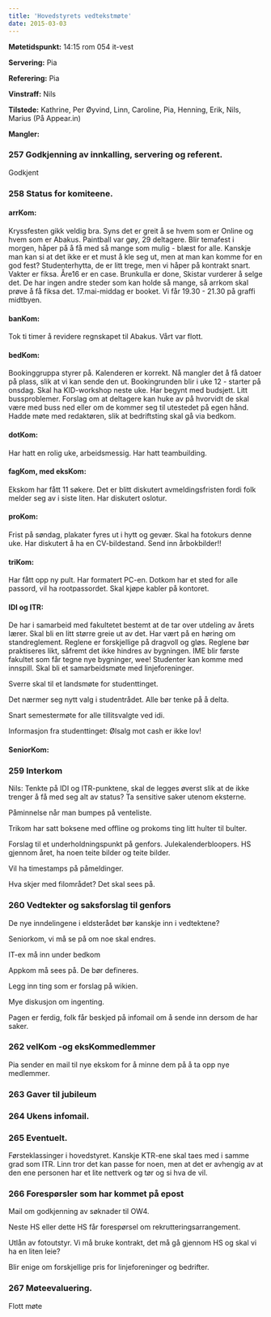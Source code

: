 ```yaml
---
title: 'Hovedstyrets vedtekstmøte'
date: 2015-03-03
---
```


**Møtetidspunkt:** 14:15 rom 054 it-vest

**Servering:** Pia

**Referering:** Pia

**Vinstraff:** Nils

**Tilstede:** Kathrine, Per Øyvind, Linn, Caroline, Pia, Henning, Erik, Nils, Marius (På Appear.in)

**Mangler:** 

### 257 Godkjenning av innkalling, servering og referent.

Godkjent

### 258 Status for komiteene.

#### arrKom:  

Kryssfesten gikk veldig bra. Syns det er greit å se hvem som er Online og hvem som er Abakus. Paintball var gøy, 29 deltagere. Blir temafest i morgen, håper på å få med så mange som mulig - blæst for alle. Kanskje man kan si at det ikke er et must å kle seg ut, men at man kan komme for en god fest? Studenterhytta, de er litt trege, men vi håper på kontrakt snart. Vakter er fiksa. Åre16 er en case. Brunkulla er done, Skistar vurderer å selge det. De har ingen andre steder som kan holde så mange, så arrkom skal prøve å få fiksa det. 17.mai-middag er booket. Vi får 19.30 - 21.30 på graffi midtbyen.  

#### banKom:

Tok ti timer å revidere regnskapet til Abakus. Vårt var flott. 

#### bedKom:

Bookinggruppa styrer på. Kalenderen er korrekt. Nå mangler det å få datoer på plass, slik at vi kan sende den ut. Bookingrunden blir i uke 12 - starter på onsdag. Skal ha KID-workshop neste uke. Har begynt med budsjett. Litt bussproblemer. Forslag om at deltagere kan huke av på hvorvidt de skal være med buss ned eller om de kommer seg til utestedet på egen hånd. Hadde møte med redaktøren, slik at bedriftsting skal gå via bedkom. 

#### dotKom: 

Har hatt en rolig uke, arbeidsmessig. Har hatt teambuilding. 

#### fagKom, med eksKom:

Ekskom har fått 11 søkere. Det er blitt diskutert avmeldingsfristen fordi folk melder seg av i siste liten. Har diskutert oslotur. 

#### proKom:

Frist på søndag, plakater fyres ut i hytt og gevær. Skal ha fotokurs denne uke. Har diskutert å ha en CV-bildestand. Send inn årbokbilder!! 

#### triKom:

Har fått opp ny pult. Har formatert PC-en. Dotkom har et sted for alle passord, vil ha rootpassordet. Skal kjøpe kabler på kontoret. 

#### IDI og ITR:

De har i samarbeid med fakultetet bestemt at de tar over utdeling av årets lærer. Skal bli en litt større greie ut av det. Har vært på en høring om standreglement. Reglene er forskjellige på dragvoll og gløs. Reglene bør praktiseres likt, såfremt det ikke hindres av bygningen. IME blir første fakultet som får tegne nye bygninger, wee! Studenter kan komme med innspill. Skal bli et samarbeidsmøte med linjeforeninger. 

Sverre skal til et landsmøte for studenttinget. 

Det nærmer seg nytt valg i studentrådet. Alle bør tenke på å delta. 

Snart semestermøte for alle tillitsvalgte ved idi. 

Informasjon fra studenttinget: Ølsalg mot cash er ikke lov!

#### SeniorKom:


### 259 Interkom

Nils: Tenkte på IDI og ITR-punktene, skal de legges øverst slik at de ikke trenger å få med seg alt av status? Ta sensitive saker utenom eksterne. 

Påminnelse når man bumpes på venteliste. 

Trikom har satt boksene med offline og prokoms ting litt hulter til bulter. 

Forslag til et underholdningspunkt på genfors. Julekalenderbloopers. HS gjennom året, ha noen teite bilder og teite bilder. 

Vil ha timestamps på påmeldinger. 

Hva skjer med filområdet? Det skal sees på. 

### 260 Vedtekter  og saksforslag til genfors

De nye inndelingene i eldsterådet bør kanskje inn i vedtektene?

Seniorkom, vi må se på om noe skal endres. 

IT-ex må inn under bedkom

Appkom må sees på. De bør defineres. 

Legg inn ting som er forslag på wikien. 

Mye diskusjon om ingenting. 

Pagen er ferdig, folk får beskjed på infomail om å sende inn dersom de har saker. 

### 262 velKom -og eksKommedlemmer

Pia sender en mail til nye ekskom for å minne dem på å ta opp nye medlemmer. 

### 263 Gaver til jubileum

### 264 Ukens infomail. 


### 265 Eventuelt.

Førsteklassinger i hovedstyret. Kanskje KTR-ene skal taes med i samme grad som ITR. Linn tror det kan passe for noen, men at det er avhengig av at den ene personen har et lite nettverk og tør og si hva de vil. 

### 266 Forespørsler som har kommet på epost

Mail om godkjenning av søknader til OW4. 

Neste HS eller dette HS får forespørsel om rekrutteringsarrangement.

Utlån av fotoutstyr. Vi må bruke kontrakt, det må gå gjennom HS og skal vi ha en liten leie?

Blir enige om forskjellige pris for linjeforeninger og bedrifter. 

### 267 Møteevaluering.

Flott møte
